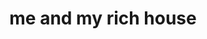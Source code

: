 ---
pid: LS167
title: me and my rich house
location_transcription: Next to the Franklin institute
zipcode: '19144'
outside_phl: 
neighborhood: Germantown
age: '9'
age_range: 6-13
instagram: 
image_file_name: LS_167.jpg
proposal_transcription: Me! my rich house. Rich House (drawing of a person standing
  next to a house)
topic: Neighborhoods,Unknown
topic_summary: 0, 0
type: Building
keywords_other: Money, Self, Rich, Wealth, Home, House, Me
credit: Freedom
image_labels: 
twitter: 
facebook: 
permalink: "/monuments/ls167/"
layout: item-page
---